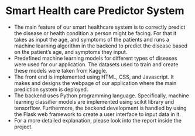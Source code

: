 # Smart Health care Predictor System
* The main feature of our smart healthcare system is to correctly predict the disease or health condition a person might be facing. For that it takes as input the age, and symptoms of the patients and runs a machine learning algorithm in the backend to predict the disease based on the patient’s age, and symptoms they input.
* Predefined machine learning models for different types of diseases were used for our application. The datasets used to train and create these models were taken from Kaggle.
* The front end is implemented using HTML, CSS, and Javascript. It makes and designs the webpage of our application where the main prediction system is deployed.
* The backend uses Python programming language. Specifically, machine learning classifier models are implemented using scikit library and tensorflow. Furthermore, the backend development is handled by using the Flask web framework to create a user interface to input data in it.
* For a more detailed explanation, please look into the report inside the project.
